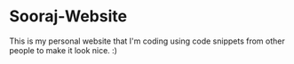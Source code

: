 # Sooraj-Website
 This is my personal website that I'm coding using code snippets from other people to make it look nice. :)
